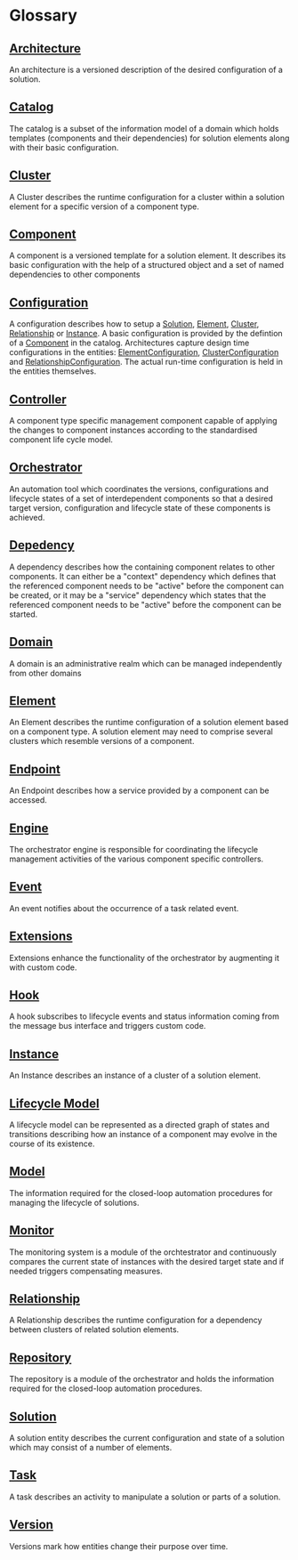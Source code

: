 Glossary
========

## [Architecture](Model-Architectures.md#Architecture)
An architecture is a versioned description of the desired configuration of a
solution.

## [Catalog](Model-Catalog.md)
The catalog is a subset of the information model of a domain which holds templates (components and their dependencies) for solution elements along with their basic configuration.

## [Cluster](Model-Solutions.md#Cluster)
A Cluster describes the runtime configuration for a cluster within a solution element for a specific version of a component type.  

## [Component](Model-Catalog.md#Component)
A component is a versioned template for a solution element. It describes its basic configuration with the help of a structured object and a set of named dependencies to other components

## [Configuration](Concepts-Configuration.md)
A  configuration describes how to setup a [Solution](Model-Solutions.md#Solution), [Element](Model-Solutions.md#Element), [Cluster](Model-Solutions.md#Cluster), [Relationship](Model-Solutions.md#Relationship) or [Instance](Model-Solutions.md#Instance). A basic configuration is provided by the defintion of a [Component](Model-Catalog.md#Component) in the catalog. Architectures capture design time configurations in the entities: [ElementConfiguration](Model-Architectures.md#ElementConfiguration), [ClusterConfiguration](Model-Architectures.md#ClusterConfiguration) and [RelationshipConfiguration](Model-Architectures.md#RelationshipConfiguration). The actual run-time configuration is held in the entities themselves.

## [Controller](Orchestrator-Controller.md)
A component type specific management component capable of applying the changes to component instances according to the standardised component life cycle model.

## [Orchestrator](Orchestrator.md)
An automation tool which coordinates the versions, configurations and lifecycle states of a set of interdependent components so that a desired target version, configuration and lifecycle state of these components is achieved.

## [Depedency](Model-Catalog.md#Dependency)
A  dependency describes how the containing component relates to other components. It can either be a "context" dependency which defines that the referenced component needs to be "active" before the component can be created, or it may be a "service" dependency which states that the referenced component needs to be "active" before the component can be started.

## [Domain](Model.md#domain)
A domain is an administrative realm which can be managed independently from other domains

## [Element](Model-Solutions.md#Element)
An Element describes the runtime configuration of a solution element based on a component type. A solution element may need to comprise several clusters which resemble versions of a component.

## [Endpoint](Concepts-Services.md#Endpoint)
An Endpoint describes how a service provided by a component can be accessed.

## [Engine](Orchestrator-Engine.md)
The orchestrator engine is responsible for coordinating the lifecycle management activities of the various component specific controllers.

## [Event](Model-Automation.md#Event)
An event notifies about the occurrence of a task related event.

## [Extensions](Orchestrator-Extensions.md)
Extensions enhance the functionality of the orchestrator by augmenting it with custom code.

## [Hook](Orchestrator-Extensions.md)
A hook subscribes to lifecycle events and status information coming from the message bus interface and triggers custom code.

## [Instance](Model-Solutions.md#Instance)
An Instance describes an instance of a cluster of a solution element.

## [Lifecycle Model](Concepts-Lifecycle.md)
A lifecycle model can be represented as a directed graph of states and transitions describing how an instance of a component may evolve in the course of its existence.

## [Model](Model.md)
The information required for the closed-loop automation procedures for managing the lifecycle of solutions.

## [Monitor](Orchestrator-Monitor.md)
The monitoring system is a module of the orchtestrator and continuously compares the current state of instances with the desired target state and if needed triggers compensating measures.

## [Relationship](Model-Solutions.md#Relationship)
A Relationship describes the runtime configuration for a dependency between clusters of related solution elements.

## [Repository](Orchestrator-Repository.md)
The repository is a module of the orchestrator and holds the information required for the closed-loop automation procedures.

## [Solution](Model-Solutions.md#Solution)
A solution entity describes the current configuration and state of a solution which may consist of a number of elements.

## [Task](Model-Automation.md#Task)
A task describes an activity to manipulate a solution or parts of a solution.

## [Version](Concepts-Versions.md)
Versions mark how entities change their purpose over time.
